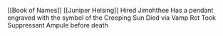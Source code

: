 [[Book of Names]]
[[Juniper Helsing]]
Hired Jimohthee
Has a pendant engraved with the symbol of the Creeping Sun
Died via Vamp Rot
Took Suppressant Ampule before death